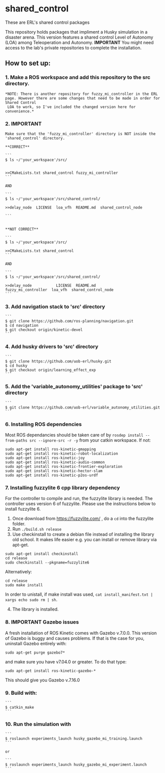 # shared_control
These are ERL's shared control packages

This repository holds packages that impliment a Husky simulation in a disaster arena. This version features a shared control Level of Autonomy (LOA) among Teleoperation and Autonomy. **IMPORTANT** You might need access to the lab's private repositories to complete the installation. 

## How to set up:

### 1. Make a ROS workspace and add this repository to the src directory.

    *NOTE: There is another repository for fuzzy_mi_controller in the ERL page. However there are some changes that need to be made in order for Shared Control            
     LOA to work, so I've included the changed version here for convenience.*

### 2. **IMPORTANT**
    Make sure that the 'fuzzy_mi_controller' directory is NOT inside the 'shared_control' directory.

    **CORRECT**
    
    ```
    $ ls ~/'your_workspace'/src/
    

    >>CMakeLists.txt shared_control fuzzy_mi_controller
    ```
    
    AND
    
    ```
    $ ls ~/'your_workspace'/src/shared_control/

    >>delay_node  LICENSE  loa_vfh  README.md  shared_control_node
    
    ```
    
    
    **NOT CORRECT** 
    
    ```
    $ ls ~/'your_workspace'/src/
    
    >>CMakeLists.txt shared_control 
    ```
    
    AND
    
    ```
    $ ls ~/'your_workspace'/src/shared_control/
    
    >>delay_node           LICENSE  README.md
    fuzzy_mi_controller  loa_vfh  shared_control_node
    ```

### 3. Add navigation stack to 'src' directory

    ```
    $ git clone https://github.com/ros-planning/navigation.git
    $ cd navigation
    $ git checkout origin/kinetic-devel
    ```
    
### 4. Add husky drivers to 'src' directory

    ```
    $ git clone https://github.com/uob-erl/husky.git
    $ cd husky
    $ git checkout origin/learning_effect_exp
    ```

### 5. Add the 'variable_autonomy_utilities' package to 'src' directory

    ```
    $ git clone https://github.com/uob-erl/variable_autonomy_utilities.git
    ```
    
### 6. Installing ROS dependencies

Most ROS dependancies should be taken care of by ``rosdep install --from-paths src --ignore-src -r -y`` from your catkin workspace. If not:

```
sudo apt-get install ros-kinetic-gmapping
sudo apt-get install ros-kinetic-robot-localization
sudo apt-get install ros-kinetic-joy
sudo apt-get install ros-kinetic-audio-common
sudo apt-get install ros-kinetic-frontier-exploration
sudo apt-get install ros-kinetic-hector-slam
sudo apt-get install ros-kinetic-p2os-urdf
```

### 7. Installing fuzzylite 6 cpp library dependency

   For the controller to compile and run, the fuzzylite library is needed. The controller uses version 6 of fuzzylite. Please use the instructions below to           install fuzzylite 6.
   
   1. Once download from https://fuzzylite.com/ , do a ``cd`` into the fuzzylite folder.
   2. Run ``./build.sh release``
   3. Use checkinstall to create a debian file instead of installing the library old school. It makes life easier e.g. you can install or remove library via apt-get.

```
sudo apt-get install checkinstall
cd release
sudo checkinstall --pkgname=fuzzylite6
```

Alternatively:

```
cd release
sudo make install
```

In order to unistall, if make install was used, ``cat install_manifest.txt | xargs echo sudo rm | sh``.
   
   4. The library is installed.
   
### 8. **IMPORTANT** Gazebo issues

A fresh installation of ROS Kinetic comes with Gazebo v.7.0.0. This version of Gazebo is buggy and causes problems. If that is the case for you, uninstall Gazebo entirely with:

```
sudo apt-get purge gazebo7*
```

and make sure you have v7.04.0 or greater. To do that type:

```
sudo apt-get install ros-kinetic-gazebo-*
```

This should give you Gazebo v.7.16.0


### 9. Build with:

    ```
    $ catkin_make
    ```

### 10. Run the simulation with 

    ```
    $ roslaunch experiments_launch husky_gazebo_mi_training.launch
    ```
    
    or 
    
    ```
    $ roslaunch experiments_launch husky_gazebo_mi_experiment.launch
    ```
 
  
  
  
  
  
  
  
  
  
